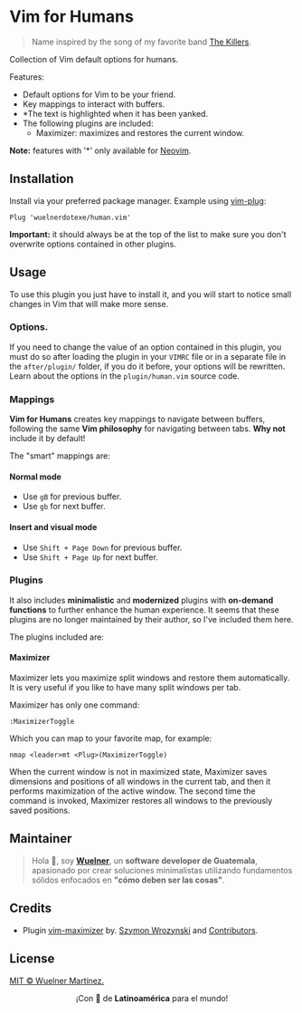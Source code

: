# Vim for Humans

> Name inspired by the song of my favorite band [The Killers](https://open.spotify.com/playlist/5NG4GhpKm6kQy3vtVt4nxs?si=307ea3da0bee4841).

Collection of Vim default options for humans.

Features:

- Default options for Vim to be your friend.
- Key mappings to interact with buffers.
- *The text is highlighted when it has been yanked.
- The following plugins are included:
  - Maximizer: maximizes and restores the current window.

**Note:** features with '*' only available for [Neovim](https://github.com/neovim/neovim).

## Installation

Install via your preferred package manager. Example using [vim-plug](https://github.com/junegunn/vim-plug):

```vim
Plug 'wuelnerdotexe/human.vim'
```

**Important:** it should always be at the top of the list to make sure you don't overwrite options contained in other plugins.

## Usage

To use this plugin you just have to install it, and you will start to notice small changes in Vim that will make more sense.

### Options.

If you need to change the value of an option contained in this plugin, you must do so after loading the plugin in your `VIMRC` file or in a separate file in the `after/plugin/` folder, if you do it before, your options will be rewritten. Learn about the options in the `plugin/human.vim` source code.

### Mappings

**Vim for Humans** creates key mappings to navigate between buffers, following the same **Vim philosophy** for navigating between tabs. **Why not** include it by default!

The "smart" mappings are:

#### Normal mode

- Use `gB` for previous buffer.
- Use `gb` for next buffer.

#### Insert and visual mode

- Use `Shift + Page Down` for previous buffer.
- Use `Shift + Page Up` for next buffer.

### Plugins

It also includes **minimalistic** and **modernized** plugins with **on-demand functions** to further enhance the human experience. It seems that these plugins are no longer maintained by their author, so I've included them here.

The plugins included are:

#### Maximizer

Maximizer lets you maximize split windows and restore them automatically. It is very useful if you like to have many split windows per tab.

Maximizer has only one command:

```vim
:MaximizerToggle
```

Which you can map to your favorite map, for example:

```vim
nmap <leader>mt <Plug>(MaximizerToggle)
```

When the current window is not in maximized state, Maximizer saves dimensions and positions of all windows in the current tab, and then it performs maximization of the active window. The second time the command is invoked, Maximizer restores all windows to the previously saved positions.

## Maintainer

> Hola 👋, soy **[Wuelner](https://linktr.ee/wuelnerdotexe)**, un **software developer de Guatemala**, apasionado por crear soluciones minimalistas utilizando fundamentos sólidos enfocados en **"cómo deben ser las cosas"**.

## Credits

- Plugin [vim-maximizer](https://github.com/szw/vim-maximizer) by. [Szymon Wrozynski](https://github.com/szw) and [Contributors](https://github.com/szw/vim-maximizer/commits/master).

## License

[MIT &copy; Wuelner Martínez.](https://github.com/wuelnerdotexe/human.vim/blob/main/LICENSE)

<p align="center">¡Con 💖 de <strong>Latinoamérica</strong> para el mundo!</p>
